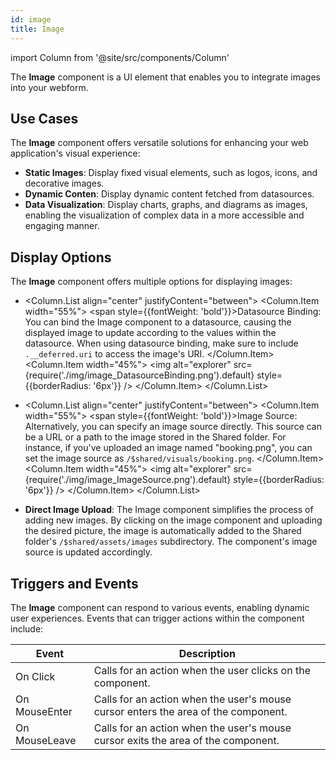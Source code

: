 ```yaml
---
id: image
title: Image
---
```

import Column from '@site/src/components/Column'


The **Image** component is a UI element that enables you to integrate images into your webform. 

## Use Cases

The **Image** component offers versatile solutions for enhancing your web application's visual experience:

- **Static Images**: Display fixed visual elements, such as logos, icons, and decorative images.
- **Dynamic Conten**: Display dynamic content fetched from datasources.
- **Data Visualization**: Display charts, graphs, and diagrams as images, enabling the visualization of complex data in a more accessible and engaging manner.


## Display Options
The **Image** component offers multiple options for displaying images:

- <Column.List align="center" justifyContent="between">
	<Column.Item width="55%">
        <span style={{fontWeight: 'bold'}}>Datasource Binding</span>: You can bind the Image component to a datasource, causing the displayed image to update according to the values within the datasource. When using datasource binding, make sure to include <code>.__deferred.uri</code> to access the image's URI.
	</Column.Item>
	<Column.Item width="45%">
        <img alt="explorer" src={require('./img/image_DatasourceBinding.png').default} style={{borderRadius: '6px'}} />
	</Column.Item>
</Column.List>

- <Column.List align="center" justifyContent="between">
	<Column.Item width="55%">
        <span style={{fontWeight: 'bold'}}>Image Source</span>: Alternatively, you can specify an image source directly. This source can be a URL or a path to the image stored in the Shared folder. For instance, if you've uploaded an image named "booking.png", you can set the image source as <code>/$shared/visuals/booking.png</code>.
	</Column.Item>
	<Column.Item width="45%">
        <img alt="explorer" src={require('./img/image_ImageSource.png').default} style={{borderRadius: '6px'}} />
	</Column.Item>
</Column.List>

- **Direct Image Upload**: The Image component simplifies the process of adding new images. By clicking on the image component and uploading the desired picture, the image is automatically added to the Shared folder's <code>/$shared/assets/images</code> subdirectory. The component's image source is updated accordingly.



## Triggers and Events

The **Image** component can respond to various events, enabling dynamic user experiences. Events that can trigger actions within the component include:

|Event|Description|
|---|---|
|On Click| Calls for an action when the user clicks on the component. |
|On MouseEnter| Calls for an action when the user's mouse cursor enters the area of the component. |
|On MouseLeave| Calls for an action when the user's mouse cursor exits the area of the component. |
